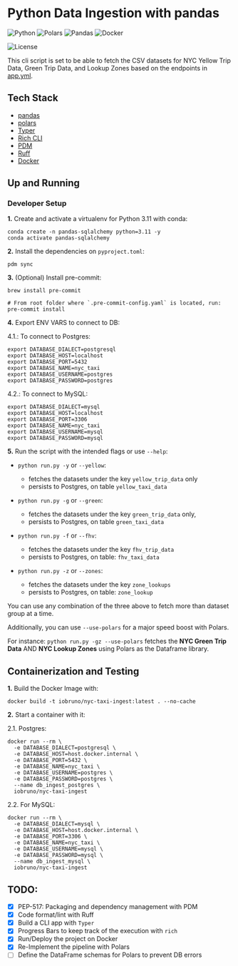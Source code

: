 # Python Data Ingestion with pandas

![Python](https://img.shields.io/badge/Python-3.10_|_3.11-4B8BBE.svg?style=flat&logo=python&logoColor=FFD43B&labelColor=306998)
![Polars](https://img.shields.io/badge/polars-24292E?style=flat&logo=polars&logoColor=CC792B&labelColor=24292E)
![Pandas](https://img.shields.io/badge/pandas-150458?style=flat&logo=pandas&logoColor=E70488&labelColor=150458)
![Docker](https://img.shields.io/badge/Docker-329DEE?style=flat&logo=docker&logoColor=white&labelColor=329DEE)

![License](https://img.shields.io/badge/license-CC--BY--SA--4.0-31393F?style=flat&logo=creativecommons&logoColor=black&labelColor=white)

This cli script is set to be able to fetch the CSV datasets for NYC Yellow Trip Data, Green Trip Data, and Lookup Zones
based on the endpoints in [app.yml](https://github.com/iobruno/data-engineering-zoomcamp/blob/master/week1/pandas_sqlalchemy/app.yml).


## Tech Stack
- [pandas](https://pandas.pydata.org/docs/user_guide/)
- [polars](https://docs.pola.rs/)
- [Typer](https://typer.tiangolo.com/tutorial/)
- [Rich CLI](https://github.com/Textualize/rich)
- [PDM](https://pdm-project.org/latest/usage/dependency/)
- [Ruff](https://docs.astral.sh/ruff/configuration/)
- [Docker](https://docs.docker.com/get-docker/)


## Up and Running

### Developer Setup

**1.** Create and activate a virtualenv for Python 3.11 with conda:
```shell
conda create -n pandas-sqlalchemy python=3.11 -y
conda activate pandas-sqlalchemy
```

**2.** Install the dependencies on `pyproject.toml`:
```shell
pdm sync
```

**3.** (Optional) Install pre-commit:
```shell
brew install pre-commit

# From root folder where `.pre-commit-config.yaml` is located, run:
pre-commit install
```

**4.** Export ENV VARS to connect to DB:

4.1.: To connect to Postgres:
```shell
export DATABASE_DIALECT=postgresql
export DATABASE_HOST=localhost
export DATABASE_PORT=5432
export DATABASE_NAME=nyc_taxi
export DATABASE_USERNAME=postgres
export DATABASE_PASSWORD=postgres
```

4.2.: To connect to MySQL:
```shell
export DATABASE_DIALECT=mysql
export DATABASE_HOST=localhost
export DATABASE_PORT=3306
export DATABASE_NAME=nyc_taxi
export DATABASE_USERNAME=mysql
export DATABASE_PASSWORD=mysql
```

**5.** Run the script with the intended flags or use `--help`:

- `python run.py -y` or `--yellow`:
  - fetches the datasets under the key `yellow_trip_data` only
  - persists to Postgres, on table `yellow_taxi_data`
  
- `python run.py -g` or `--green`:
  - fetches the datasets under the key `green_trip_data` only,
  - persists to Postgres, on table `green_taxi_data`

- `python run.py -f` or `--fhv`:
  - fetches the datasets under the key `fhv_trip_data`
  - persists to Postgres, on table: `fhv_taxi_data`

- `python run.py -z` or `--zones`:
  - fetches the datasets under the key `zone_lookups`
  - persists to Postgres, on table: `zone_lookup`

You can use any combination of the three above to fetch more than dataset group at a time.  

Additionally, you can use `--use-polars` for a major speed boost with Polars.

For instance: `python run.py -gz --use-polars` fetches the **NYC Green Trip Data** AND **NYC Lookup Zones** using Polars as the Dataframe library.


## Containerization and Testing

**1.** Build the Docker Image with:

```shell
docker build -t iobruno/nyc-taxi-ingest:latest . --no-cache
```

**2.** Start a container with it:

2.1. Postgres:
```shell
docker run --rm \
  -e DATABASE_DIALECT=postgresql \
  -e DATABASE_HOST=host.docker.internal \
  -e DATABASE_PORT=5432 \
  -e DATABASE_NAME=nyc_taxi \
  -e DATABASE_USERNAME=postgres \
  -e DATABASE_PASSWORD=postgres \
  --name db_ingest_postgres \
  iobruno/nyc-taxi-ingest
```

2.2. For MySQL:
```shell
docker run --rm \
  -e DATABASE_DIALECT=mysql \
  -e DATABASE_HOST=host.docker.internal \
  -e DATABASE_PORT=3306 \
  -e DATABASE_NAME=nyc_taxi \
  -e DATABASE_USERNAME=mysql \
  -e DATABASE_PASSWORD=mysql \
  --name db_ingest_mysql \
  iobruno/nyc-taxi-ingest
```


## TODO:
- [x] PEP-517: Packaging and dependency management with PDM
- [x] Code format/lint with Ruff
- [x] Build a CLI app with `Typer`
- [x] Progress Bars to keep track of the execution with `rich`
- [x] Run/Deploy the project on Docker
- [x] Re-Implement the pipeline with Polars
- [ ] Define the DataFrame schemas for Polars to prevent DB errors